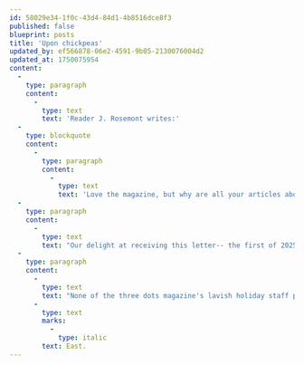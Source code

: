 ```yaml
---
id: 58029e34-1f0c-43d4-84d1-4b8516dce8f3
published: false
blueprint: posts
title: 'Upon chickpeas'
updated_by: ef566878-06e2-4591-9b05-2130076004d2
updated_at: 1750075954
content:
  -
    type: paragraph
    content:
      -
        type: text
        text: 'Reader J. Rosemont writes:'
  -
    type: blockquote
    content:
      -
        type: paragraph
        content:
          -
            type: text
            text: 'Love the magazine, but why are all your articles about chickpeas??? Sorry but no one cares that much about chickpeas. At least write about another kind of legume maybe??'
  -
    type: paragraph
    content:
      -
        type: text
        text: "Our delight at receiving this letter-- the first of 2025!--is tempered only by the melancholy irony of its opening sentence: not all of our articles, in fact, are about chickpeas, much to our regret and shame. Would that Reader Rosemont's exaggeration were the truth! Today we put forth the foot upon the path toward making this right:"
  -
    type: paragraph
    content:
      -
        type: text
        text: "None of the three dots magazine's lavish holiday staff parties have been complete without a dish from Meera Sodha's "
      -
        type: text
        marks:
          -
            type: italic
        text: East.
---
```

